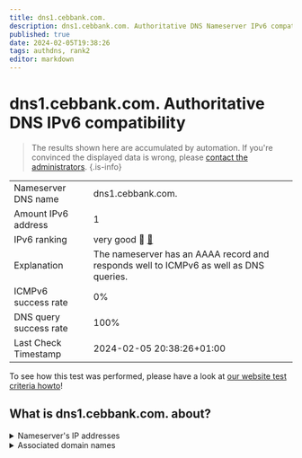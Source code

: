 ```yaml
---
title: dns1.cebbank.com.
description: dns1.cebbank.com. Authoritative DNS Nameserver IPv6 compatibility
published: true
date: 2024-02-05T19:38:26
tags: authdns, rank2
editor: markdown
---
```


# dns1.cebbank.com. Authoritative DNS IPv6 compatibility

> The results shown here are accumulated by automation. If you're convinced the displayed data is wrong, please [contact the administrators](/howto/chat). 
{.is-info}




|   |   |
| - | - |
| Nameserver DNS name | dns1.cebbank.com.
| Amount IPv6 address | 1
| IPv6 ranking | very good :2nd_place_medal: [🔗](/howto/ranking) |
| Explanation | The nameserver has an AAAA record and responds well to ICMPv6 as well as DNS queries. |
| ICMPv6 success rate | 0%|
| DNS query success rate | 100% |
| Last Check Timestamp | 2024-02-05 20:38:26+01:00 |

To see how this test was performed, please have a look at [our website test criteria howto](/howto/testcriteria/authdns)!


## What is dns1.cebbank.com. about?




<details>
<summary>Nameserver's IP addresses</summary>

2408:8607:2500:0:2210::102

</details>



<details>
<summary>Associated domain names</summary>

www.cebbank.com

</details>
